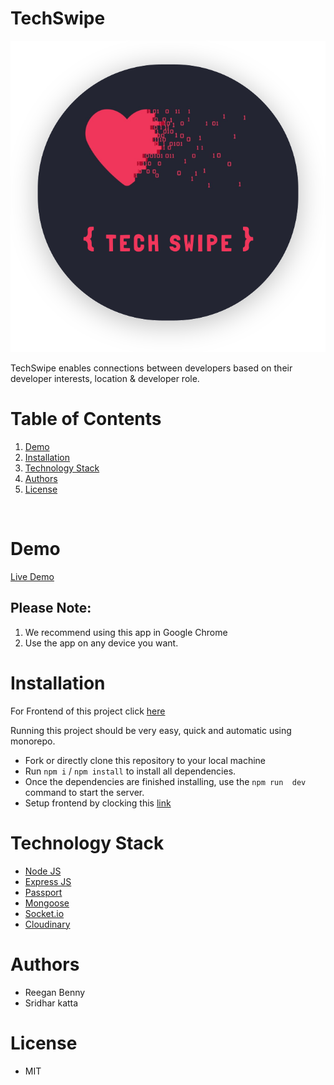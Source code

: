 # TechSwipe

![Image](./project-files/Logo.svg)

TechSwipe enables connections between developers based on their developer interests, location & developer role.

# Table of Contents

1. [Demo](#demo)
2. [Installation](#installation)
3. [Technology Stack](#techology-stack)
4. [Authors](#authors)
5. [License](#license)

<br/>

# Demo

[Live Demo](techswipe.vercel.app/)

## Please Note:

1. We recommend using this app in Google Chrome
2. Use the app on any device you want.

# Installation

For Frontend of this project click [here](https://github.com/pesto-students/techswipe-frontend-p5-team1-devanshu)

Running this project should be very easy, quick and automatic using monorepo.

- Fork or directly clone this repository to your local machine
- Run `npm i` / `npm install` to install all dependencies.</br>
- Once the dependencies are finished installing, use the `npm run  dev` command to start the server. </br>
- Setup frontend by clocking this [link](https://github.com/pesto-students/techswipe-frontend-p5-team1-devanshu)

# Technology Stack

- [Node JS](https://nodejs.org/en/)
- [Express JS](https://expressjs.com/)
- [Passport](https://www.passportjs.org/)
- [Mongoose](https://mongoosejs.com/)
- [Socket.io](https://socket.io/)
- [Cloudinary](https://cloudinary.com/)

# Authors

- Reegan Benny
- Sridhar katta

# License

- MIT
